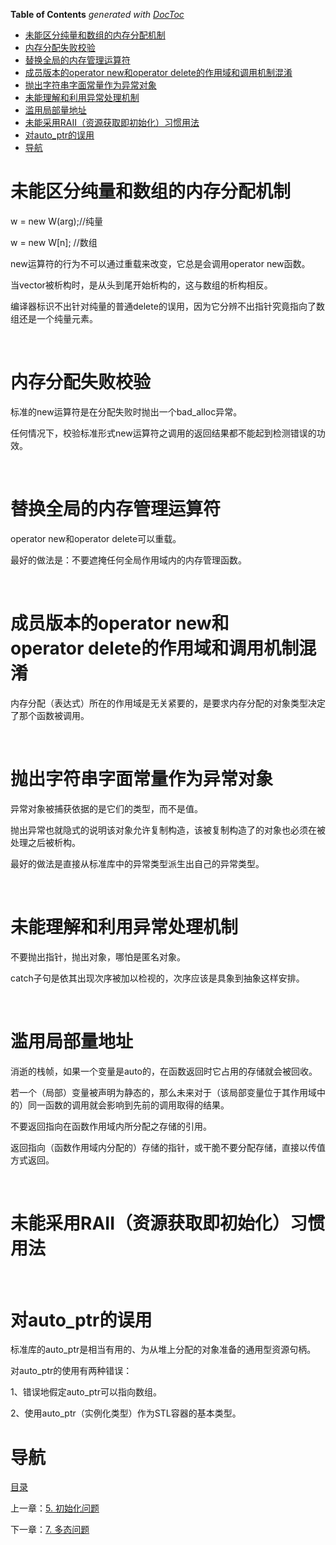 <!-- START doctoc generated TOC please keep comment here to allow auto update -->
<!-- DON'T EDIT THIS SECTION, INSTEAD RE-RUN doctoc TO UPDATE -->
**Table of Contents**  *generated with [DocToc](https://github.com/thlorenz/doctoc)*

- [未能区分纯量和数组的内存分配机制](#%E6%9C%AA%E8%83%BD%E5%8C%BA%E5%88%86%E7%BA%AF%E9%87%8F%E5%92%8C%E6%95%B0%E7%BB%84%E7%9A%84%E5%86%85%E5%AD%98%E5%88%86%E9%85%8D%E6%9C%BA%E5%88%B6)
- [内存分配失败校验](#%E5%86%85%E5%AD%98%E5%88%86%E9%85%8D%E5%A4%B1%E8%B4%A5%E6%A0%A1%E9%AA%8C)
- [替换全局的内存管理运算符](#%E6%9B%BF%E6%8D%A2%E5%85%A8%E5%B1%80%E7%9A%84%E5%86%85%E5%AD%98%E7%AE%A1%E7%90%86%E8%BF%90%E7%AE%97%E7%AC%A6)
- [成员版本的operator new和operator delete的作用域和调用机制混淆](#%E6%88%90%E5%91%98%E7%89%88%E6%9C%AC%E7%9A%84operator%C2%A0new%E5%92%8Coperator%C2%A0delete%E7%9A%84%E4%BD%9C%E7%94%A8%E5%9F%9F%E5%92%8C%E8%B0%83%E7%94%A8%E6%9C%BA%E5%88%B6%E6%B7%B7%E6%B7%86)
- [抛出字符串字面常量作为异常对象](#%E6%8A%9B%E5%87%BA%E5%AD%97%E7%AC%A6%E4%B8%B2%E5%AD%97%E9%9D%A2%E5%B8%B8%E9%87%8F%E4%BD%9C%E4%B8%BA%E5%BC%82%E5%B8%B8%E5%AF%B9%E8%B1%A1)
- [未能理解和利用异常处理机制](#%E6%9C%AA%E8%83%BD%E7%90%86%E8%A7%A3%E5%92%8C%E5%88%A9%E7%94%A8%E5%BC%82%E5%B8%B8%E5%A4%84%E7%90%86%E6%9C%BA%E5%88%B6)
- [滥用局部量地址](#%E6%BB%A5%E7%94%A8%E5%B1%80%E9%83%A8%E9%87%8F%E5%9C%B0%E5%9D%80)
- [未能采用RAII（资源获取即初始化）习惯用法](#%E6%9C%AA%E8%83%BD%E9%87%87%E7%94%A8raii%E8%B5%84%E6%BA%90%E8%8E%B7%E5%8F%96%E5%8D%B3%E5%88%9D%E5%A7%8B%E5%8C%96%E4%B9%A0%E6%83%AF%E7%94%A8%E6%B3%95)
- [对auto_ptr的误用](#%E5%AF%B9auto_ptr%E7%9A%84%E8%AF%AF%E7%94%A8)
- [导航](#%E5%AF%BC%E8%88%AA)

<!-- END doctoc generated TOC please keep comment here to allow auto update -->

# 未能区分纯量和数组的内存分配机制

w = new W(arg);//纯量

w = new W[n]; //数组

new运算符的行为不可以通过重载来改变，它总是会调用operator new函数。

当vector被析构时，是从头到尾开始析构的，这与数组的析构相反。

编译器标识不出针对纯量的普通delete的误用，因为它分辨不出指针究竟指向了数组还是一个纯量元素。

 

# 内存分配失败校验

标准的new运算符是在分配失败时抛出一个bad_alloc异常。

任何情况下，校验标准形式new运算符之调用的返回结果都不能起到检测错误的功效。

 

# 替换全局的内存管理运算符

operator new和operator delete可以重载。

最好的做法是：不要遮掩任何全局作用域内的内存管理函数。

 

# 成员版本的operator new和operator delete的作用域和调用机制混淆

内存分配（表达式）所在的作用域是无关紧要的，是要求内存分配的对象类型决定了那个函数被调用。

 

# 抛出字符串字面常量作为异常对象

异常对象被捕获依据的是它们的类型，而不是值。

抛出异常也就隐式的说明该对象允许复制构造，该被复制构造了的对象也必须在被处理之后被析构。

最好的做法是直接从标准库中的异常类型派生出自己的异常类型。

 

# 未能理解和利用异常处理机制

不要抛出指针，抛出对象，哪怕是匿名对象。

catch子句是依其出现次序被加以检视的，次序应该是具象到抽象这样安排。

 

# 滥用局部量地址

消逝的栈帧，如果一个变量是auto的，在函数返回时它占用的存储就会被回收。

若一个（局部）变量被声明为静态的，那么未来对于（该局部变量位于其作用域中的）同一函数的调用就会影响到先前的调用取得的结果。

不要返回指向在函数作用域内所分配之存储的引用。

返回指向（函数作用域内分配的）存储的指针，或干脆不要分配存储，直接以传值方式返回。

 

# 未能采用RAII（资源获取即初始化）习惯用法

 

# 对auto_ptr的误用

标准库的auto_ptr是相当有用的、为从堆上分配的对象准备的通用型资源句柄。

对auto_ptr的使用有两种错误：

1、错误地假定auto_ptr可以指向数组。

2、使用auto_ptr（实例化类型）作为STL容器的基本类型。

# 导航

[目录](README.md)

上一章：[5. 初始化问题](5. 初始化问题.md)

下一章：[7. 多态问题](7. 多态问题.md)